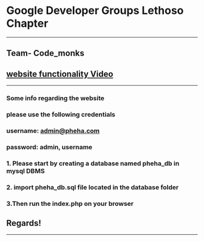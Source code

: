 # Google Developer Groups Lethoso Chapter
____
## Team- Code_monks
## [website functionality Video](https://youtu.be/CCeiAq4payc)
____
### Some info regarding the website
### please use the following credentials
### username: admin@pheha.com
### password: admin, username 
### 1. Please start by creating a database named pheha_db in mysql DBMS
### 2. import pheha_db.sql file located in the database folder
### 3.Then run the index.php on your browser

## Regards!
______
